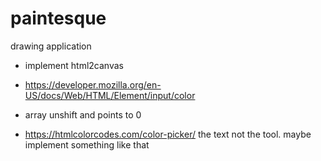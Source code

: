# paintesque
drawing application


- implement html2canvas

- https://developer.mozilla.org/en-US/docs/Web/HTML/Element/input/color

- array unshift and points to 0

- https://htmlcolorcodes.com/color-picker/ the text not the tool. maybe implement something like that
